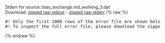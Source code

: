 Stderr for source:  bias_exchange.md_working_3.dat   
Download: [zipped raw stdout](bias_exchange.md_working_3.dat.plumed_master.stdout.txt.zip) - [zipped raw stderr](bias_exchange.md_working_3.dat.plumed_master.stderr.txt.zip) 
{% raw %}
<pre>
#! Only the first 1000 rows of the error file are shown below
#! To inspect the full error file, please download the zipped raw stderr file above
</pre>
{% endraw %}
